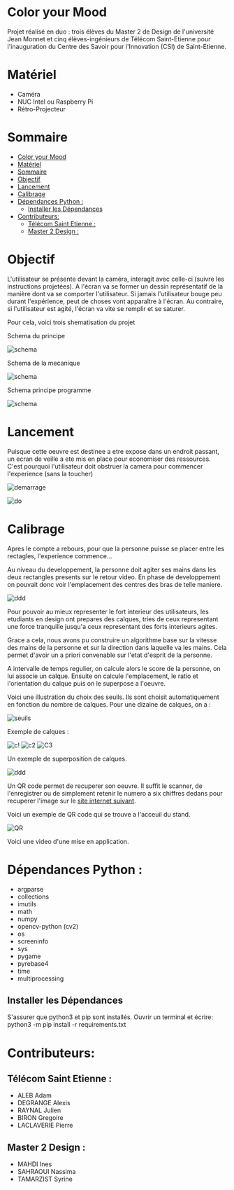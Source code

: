 # Color your Mood

Projet réalisé en duo : trois élèves du Master 2 de Design de l'université Jean Monnet et cinq élèves-ingénieurs de
Télécom Saint-Etienne pour l'inauguration du Centre des Savoir pour l'Innovation (CSI) de Saint-Etienne.

# Matériel

- Caméra
- NUC Intel ou Raspberry Pi
- Rétro-Projecteur

# Sommaire 

- [Color your Mood](#color-your-mood)
- [Matériel](#matériel)
- [Sommaire](#sommaire)
- [Objectif](#objectif)
- [Lancement](#lancement)
- [Calibrage](#calibrage)
- [Dépendances Python :](#dépendances-python-)
  - [Installer les Dépendances](#installer-les-dépendances)
- [Contributeurs:](#contributeurs)
  - [Télécom Saint Etienne :](#télécom-saint-etienne-)
  - [Master 2 Design :](#master-2-design-)

# Objectif

L'utilisateur se présente devant la caméra, interagit avec celle-ci (suivre les instructions projetées). A l'écran va se
former un dessin représentatif de la manière dont va se comporter l'utilisateur. Si jamais l'utilisateur bouge peu
durant l'expérience, peut de choses vont apparaître à l'écran. Au contraire, si l'utilisateur est agité, l'écran va vite
se remplir et se saturer.

Pour cela, voici trois shematisation du projet 

Schema du principe

![schema](ress/images/principe.jpg)

Schema de la mecanique

![schema](ress/images/schema-principe.jpg)

Schema principe programme

![schema](ress/images/principee.jpg)


# Lancement 
Puisque cette oeuvre est destinee a etre expose dans un endroit passant, un ecran de veille a ete mis en place pour economiser des ressources. 
C'est pourquoi l'utilisateur doit obstruer la camera pour commencer l'experience (sans la toucher)

![demarrage](demarrage/acceuil.png)

![do](demarrage/attention.png)


# Calibrage

Apres le compte a rebours, pour que la personne puisse se placer entre les rectagles, l'experience commence... 

Au niveau du developpement, la personne doit agiter ses mains dans les deux rectangles presents sur le retour video. En phase de developpement on pouvait donc voir l'emplacement des centres des bras de telle maniere.

![ddd](ress/images/ddd.png)

Pour pouvoir au mieux representer le fort interieur des utilisateurs, les etudiants en design ont prepares des calques, tries de ceux representant une force tranquille jusqu'a ceux representant des forts interieurs agites.

Grace a cela, nous avons pu construire un algorithme base sur la vitesse des mains de la personne et sur la direction dans laquelle va les mains. Cela permet d'avoir un a priori convenable sur l'etat d'esprit de la personne.

A intervalle de temps regulier, on calcule alors le score de la personne, on lui associe un calque. Ensuite on calcule l'emplacement, le ratio et l'orientation du calque puis on le superpose a l'oeuvre.

Voici une illustration du choix des seuils.
Ils sont choisit automatiquement en fonction du nombre de calques.
Pour une dizaine de calques, on a :

![seuils](ress/images/vitesses.jpg)


Exemple de calques :

![c!](calques_individuels/1-01.png)
![c2](calques_individuels/26-01.png)
![C3](calques_individuels/calque%204.png)

Un exemple de superposition de calques.

![ddd](ress/images/formes_theorique.jpg)


Un QR code permet de recuperer son oeuvre. Il suffit le scanner, de l'enregistrer ou de simplement retenir le numero a six chiffres dedans pour recuperer l'image sur le [site internet suivant](https://biennale.netlify.app/).

Voici un exemple de QR code qui se trouve a l'acceuil du stand.

![QR](qrcode.png)



Voici une video d'une mise en application.

# Dépendances Python :

- argparse
- collections
- imutils
- math
- numpy
- opencv-python (cv2)
- os
- screeninfo
- sys
- pygame
- pyrebase4
- time
- multiprocessing

## Installer les Dépendances
S'assurer que python3 et pip sont installés.
Ouvrir un terminal et écrire:
    python3 -m pip install -r requirements.txt

# Contributeurs:

## Télécom Saint Etienne : 

- ALEB Adam
- DEGRANGE Alexis
- RAYNAL Julien
- BIRON Gregoire
- LACLAVERIE Pierre 

## Master 2 Design :
- MAHDI Ines
- SAHRAOUI Nassima 
- TAMARZIST Syrine
